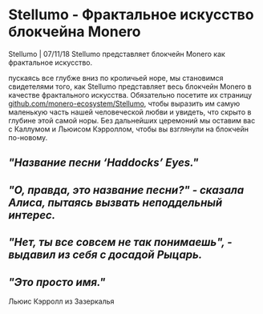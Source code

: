 # Stellumo - Фрактальное искусство блокчейна Monero

Stellumo | 07/11/18 Stellumo представляет блокчейн Monero как фрактальное искусство.

пускаясь все глубже вниз по кроличьей норе, мы становимся свидетелями того, как Stellumo представляет весь блокчейн Monero в качестве фрактального искусства. Обязательно посетите их страницу [github.com/monero-ecosystem/Stellumo](https://github.com/monero-ecosystem/Stellumo), чтобы выразить им самую маленькую часть нашей человеческой любви и увидеть, что скрыто в глубине этой самой норы. Без дальнейших церемоний мы оставим вас с Каллумом и Льюисом Кэрроллом, чтобы вы взглянули на блокчейн по-новому.

## *"Название песни ‘Haddocks’ Eyes."*

## *"О, правда, это название песни?" - сказала Алиса, пытаясь вызвать неподдельный интерес.*

## *"Нет, ты все совсем не так понимаешь", - выдавил из себя с досадой Рыцарь.*

## *"Это просто имя."*

Льюис Кэрролл из Зазеркалья
